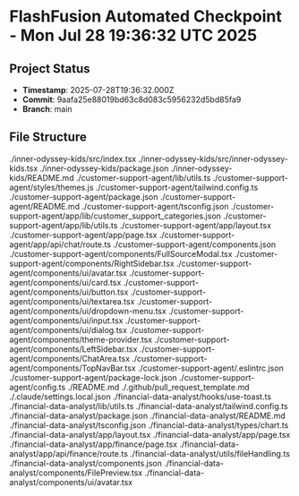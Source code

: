 # FlashFusion Automated Checkpoint - Mon Jul 28 19:36:32 UTC 2025

## Project Status
- **Timestamp**: 2025-07-28T19:36:32.000Z
- **Commit**: 9aafa25e88019bd63c8d083c5956232d5bd85fa9
- **Branch**: main

## File Structure
./inner-odyssey-kids/src/index.tsx
./inner-odyssey-kids/src/inner-odyssey-kids.tsx
./inner-odyssey-kids/package.json
./inner-odyssey-kids/README.md
./customer-support-agent/lib/utils.ts
./customer-support-agent/styles/themes.js
./customer-support-agent/tailwind.config.ts
./customer-support-agent/package.json
./customer-support-agent/README.md
./customer-support-agent/tsconfig.json
./customer-support-agent/app/lib/customer_support_categories.json
./customer-support-agent/app/lib/utils.ts
./customer-support-agent/app/layout.tsx
./customer-support-agent/app/page.tsx
./customer-support-agent/app/api/chat/route.ts
./customer-support-agent/components.json
./customer-support-agent/components/FullSourceModal.tsx
./customer-support-agent/components/RightSidebar.tsx
./customer-support-agent/components/ui/avatar.tsx
./customer-support-agent/components/ui/card.tsx
./customer-support-agent/components/ui/button.tsx
./customer-support-agent/components/ui/textarea.tsx
./customer-support-agent/components/ui/dropdown-menu.tsx
./customer-support-agent/components/ui/input.tsx
./customer-support-agent/components/ui/dialog.tsx
./customer-support-agent/components/theme-provider.tsx
./customer-support-agent/components/LeftSidebar.tsx
./customer-support-agent/components/ChatArea.tsx
./customer-support-agent/components/TopNavBar.tsx
./customer-support-agent/.eslintrc.json
./customer-support-agent/package-lock.json
./customer-support-agent/config.ts
./README.md
./.github/pull_request_template.md
./.claude/settings.local.json
./financial-data-analyst/hooks/use-toast.ts
./financial-data-analyst/lib/utils.ts
./financial-data-analyst/tailwind.config.ts
./financial-data-analyst/package.json
./financial-data-analyst/README.md
./financial-data-analyst/tsconfig.json
./financial-data-analyst/types/chart.ts
./financial-data-analyst/app/layout.tsx
./financial-data-analyst/app/page.tsx
./financial-data-analyst/app/finance/page.tsx
./financial-data-analyst/app/api/finance/route.ts
./financial-data-analyst/utils/fileHandling.ts
./financial-data-analyst/components.json
./financial-data-analyst/components/FilePreview.tsx
./financial-data-analyst/components/ui/avatar.tsx
